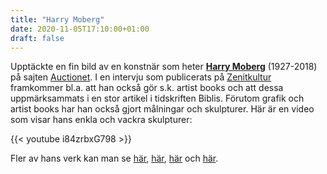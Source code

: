 ```yaml
---
title: "Harry Moberg"
date: 2020-11-05T17:10:00+01:00
draft: false
---
```


Upptäckte en fin bild av en konstnär som heter [**Harry Moberg**](https://sv.wikipedia.org/wiki/Harry_Moberg) (1927-2018) på sajten  [Auctionet](https://web.archive.org/web/20201105162005/https://auctionet.com/sv/1490649-harry-moberg-farglitografi-signerad-och-numrerad-13-40/images). I en intervju som publicerats på [Zenitkultur](https://web.archive.org/web/20200808202751/https://www.zenitkultur.com/artist.php?id=1361) framkommer bl.a. att han också gör s.k. artist books och att dessa uppmärksammats i en stor artikel i tidskriften Biblis. Förutom grafik och artist books har han också gjort målningar och skulpturer. Här är en video som visar hans enkla och vackra skulpturer:

{{< youtube i84zrbxG798 >}}

Fler av hans verk kan man se [här](https://web.archive.org/web/20201105163718/http://www.nordensljus.se/2019/09/utstallning-november-2019/), [här](https://web.archive.org/web/20201105164007/http://www.leilaskonstbutik.se/KB%20391.htm), [här](https://web.archive.org/web/20201105165024/https://auctionet.com/sv/1309139-kustparti-jylland-olja-pa-panna-signerad-moberg/images) och [här](https://web.archive.org/web/20201105164513/https://www.bukowskis.com/sv/bukipedia/19771-harry-moberg).

> 

